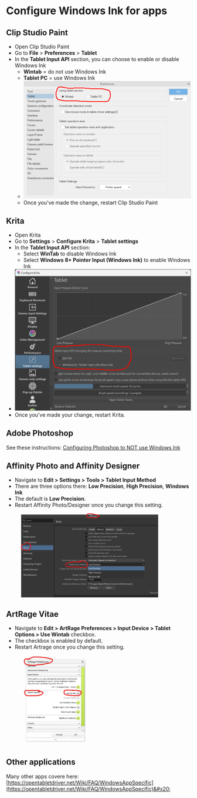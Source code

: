 # Configure Windows Ink for apps

## Clip Studio Paint

* Open Clip Studio Paint
* Go to **File** > **Preferences** > **Tablet**
* In the **Tablet Input API** section, you can choose to enable or disable Windows Ink
  * **Wintab** = do not use Windows Ink
  * **Tablet PC** = use Windows Ink
  * ![](<../../../../.gitbook/assets/image (250).png>)
  * Once you've made the change, restart Clip Studio Paint

## Krita

* Open Krita
* Go to **Settings** > **Configure Krita** > **Tablet settings**
* In the **Tablet Input API** section:
  * Select **WinTab** to disable Windows Ink
  * Select **Windows 8+ Pointer Input (Windows Ink)** to enable Windows Ink
* ![](<../../../../.gitbook/assets/image (36).png>)
* Once you've made your change, restart Krita.

## Adobe Photoshop

See these instructions: [Configuring Photoshop to NOT use Windows Ink](configuring-photoshop-to-not-use-windows-ink.md)&#x20;



## Affinity Photo and Affinity Designer

* Navigate to **Edit > Settings > Tools > Tablet Input Method**
* There are three options there: **Low Precision**, **High Precision**, **Windows Ink**&#x20;
* The default is **Low Precision**.&#x20;
* Restart Affinity Photo/Designer once you change this setting.

<div align="left">

<figure><img src="../../../../.gitbook/assets/image (395).png" alt="" width="375"><figcaption></figcaption></figure>

</div>

## ArtRage Vitae

* Navigate to **Edit > ArtRage Preferences > Input Device > Tablet Options > Use Wintab** checkbox.
* The checkbox is enabled by default.&#x20;
* Restart Artrage once you change this setting.

<div align="left">

<figure><img src="../../../../.gitbook/assets/image (396).png" alt="" width="188"><figcaption></figcaption></figure>

</div>

## Other applications

Many other apps covere here: [https://opentabletdriver.net/Wiki/FAQ/WindowsAppSpecific](https://opentabletdriver.net/Wiki/FAQ/WindowsAppSpecific)&#x20;

